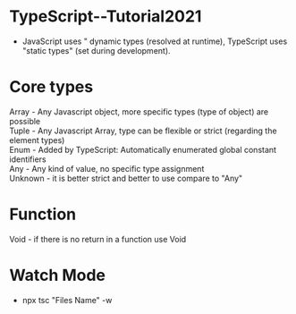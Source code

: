 # TypeScript--Tutorial2021

-   JavaScript uses " dynamic types (resolved at runtime), TypeScript uses "static types" (set during development). 

# Core types
Array - Any Javascript object, more specific types (type of object) are possible <br />
Tuple - Any Javascript Array, type can be flexible or strict (regarding the element types) <br />
Enum -  Added by TypeScript: Automatically enumerated global constant identifiers <br />
Any -   Any kind of value, no specific type assignment <br />
Unknown - it is better strict and better to use compare to "Any" <br />

# Function 
Void -  if there is no return in a function use Void

# Watch Mode
-   npx tsc "Files Name" -w